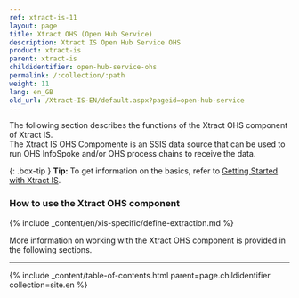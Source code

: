```yaml
---
ref: xtract-is-11
layout: page
title: Xtract OHS (Open Hub Service)
description: Xtract IS Open Hub Service OHS
product: xtract-is
parent: xtract-is
childidentifier: open-hub-service-ohs
permalink: /:collection/:path
weight: 11
lang: en_GB
old_url: /Xtract-IS-EN/default.aspx?pageid=open-hub-service
---
```

The following section describes the functions of the Xtract OHS component of Xtract IS.<br>
The Xtract IS OHS Compomente is an SSIS data source that can be used to run OHS InfoSpoke and/or OHS process chains to receive the data.

{: .box-tip }
**Tip:** To get information on the basics, refer to [Getting Started with Xtract IS](../getting-started). <br>

### How to use the Xtract OHS component
{% include _content/en/xis-specific/define-extraction.md %}

More information on working with the Xtract OHS component is provided in the following sections.

---

{% include _content/table-of-contents.html parent=page.childidentifier collection=site.en %}
